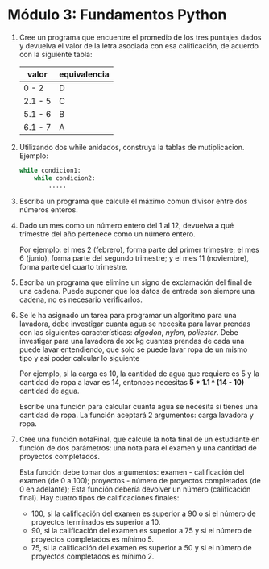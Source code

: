 # Módulo 3: Fundamentos Python

1. Cree un programa que encuentre el promedio de los tres puntajes dados y devuelva el valor de la letra asociada con esa calificación, de acuerdo con la siguiente tabla:

    |valor|equivalencia|
    |---|---|
    |0   - 2|D|
    |2.1 - 5|C|
    |5.1 - 6|B|
    |6.1 - 7|A|

2. Utilizando dos while anidados, construya la tablas de mutiplicacion. Ejemplo:

    ```python 
    while condicion1:
        while condicion2:
            .....

3. Escriba un programa que calcule el máximo común divisor entre dos números enteros.

4. Dado un mes como un número entero del 1 al 12, devuelva a qué trimestre del año pertenece como un número entero.
    
    Por ejemplo: el mes 2 (febrero), forma parte del primer trimestre; el mes 6 (junio), forma parte del segundo trimestre; y el mes 11 (noviembre), forma parte del cuarto trimestre.

5. Escriba un programa que elimine un signo de exclamación del final de una cadena. Puede suponer que los datos de entrada son siempre una cadena, no es necesario verificarlos.

6. Se le ha asignado un tarea para programar un algoritmo para una lavadora, debe investigar cuanta agua se necesita para lavar prendas con las siguientes características: *algodon*, *nylon*, *poliester*. Debe investigar para una lavadora de xx kg cuantas prendas de cada una puede lavar entendiendo, que solo se puede lavar ropa de un mismo tipo y asi poder calcular lo siguiente

    Por ejemplo, si la carga es 10, la cantidad de agua que requiere es 5 y la cantidad de ropa a lavar es 14, entonces necesitas **5 * 1.1 ^ (14 - 10)** cantidad de agua.

    Escribe una función para calcular cuánta agua se necesita si tienes una cantidad de ropa.
    La función aceptará 2 argumentos: carga lavadora y ropa.

7. Cree una función notaFinal, que calcule la nota final de un estudiante en función de dos parámetros: una nota para el examen y una cantidad de proyectos completados.

    Esta función debe tomar dos argumentos: examen - calificación del examen (de 0 a 100); proyectos - número de proyectos completados (de 0 en adelante);
    Esta función debería devolver un número (calificación final). Hay cuatro tipos de calificaciones finales:

    - 100, si la calificación del examen es superior a 90 o si el número de proyectos terminados es superior a 10.
    - 90, si la calificación del examen es superior a 75 y si el número de proyectos completados es mínimo 5.
    - 75, si la calificación del examen es superior a 50 y si el número de proyectos completados es mínimo 2.


